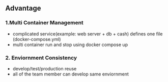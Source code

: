 
## Advantage 

### 1.Multi Container Management 

- complicated service(example: web server + db + cash) defines one file (docker-compose.yml)
- multi container run and stop using docker compose up 

### 2. Enviornment Consistency 

- develop/test/production reuse 
- all of the team member can develop same enviornment 